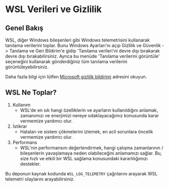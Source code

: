 # WSL Verileri ve Gizlilik

## Genel Bakış

WSL, diğer Windows bileşenleri gibi Windows telemetrisini kullanarak tanılama verilerini toplar. Bunu Windows Ayarları'nı açıp Gizlilik ve Güvenlik -> Tanılama ve Geri Bildirim'e gidip 'Tanılama verileri'ni devre dışı bırakarak devre dışı bırakabilirsiniz. Ayrıca bu menüde 'Tanılama verilerini görüntüle' seçeneğini kullanarak gönderdiğiniz tüm tanılama verilerini görüntüleyebilirsiniz. 

Daha fazla bilgi için lütfen [Microsoft gizlilik bildirimi](https://www.microsoft.com/privacy/privacystatement) adresini okuyun.

## WSL Ne Toplar?

1. Kullanım
   - WSL'de en sık hangi özelliklerin ve ayarların kullanıldığını anlamak, zamanımızı ve enerjimizi nereye odaklayacağımız konusunda karar vermemize yardımcı olur.
2. İstikrar
   - Hataları ve sistem çökmelerini izlemek, en acil sorunlara öncelik vermemize yardımcı olur.
3. Performans
   - WSL'nin performansını değerlendirmek, hangi çalışma zamanlarının / bileşenlerin yavaşlamaya neden olabileceğini anlamamızı sağlar. Bu, size hızlı ve etkili bir WSL sağlama konusundaki kararlılığımızı destekler. 

Bu deponun kaynak kodunda `WSL_LOG_TELEMETRY` çağrılarını arayarak WSL telemetri olaylarını arayabilirsiniz.
